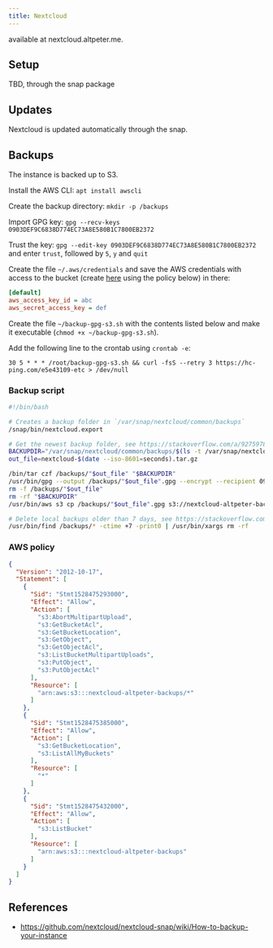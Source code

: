 ```yaml
---
title: Nextcloud
---
```


available at nextcloud.altpeter.me.

## Setup

TBD, through the snap package

## Updates

Nextcloud is updated automatically through the snap.

## Backups

The instance is backed up to S3.

Install the AWS CLI: `apt install awscli`

Create the backup directory: `mkdir -p /backups`

Import GPG key: `gpg --recv-keys 0903DEF9C6838D774EC73A8E580B1C7800EB2372`

Trust the key: `gpg --edit-key 0903DEF9C6838D774EC73A8E580B1C7800EB2372` and enter `trust`, followed by `5`, `y` and `quit`

Create the file `~/.aws/credentials` and save the AWS credentials with access to the bucket (create [here](https://console.aws.amazon.com/iam/home?region=eu-central-1#/users) using the policy below) in there:

```ini
[default]
aws_access_key_id = abc
aws_secret_access_key = def
```

Create the file `~/backup-gpg-s3.sh` with the contents listed below and make it executable (`chmod +x ~/backup-gpg-s3.sh`).

Add the following line to the crontab using `crontab -e`:

```
30 5 * * * /root/backup-gpg-s3.sh && curl -fsS --retry 3 https://hc-ping.com/e5e43109-etc > /dev/null
```

### Backup script

```sh
#!/bin/bash

# Creates a backup folder in `/var/snap/nextcloud/common/backups`
/snap/bin/nextcloud.export

# Get the newest backup folder, see https://stackoverflow.com/a/9275978
BACKUPDIR="/var/snap/nextcloud/common/backups/$(ls -t /var/snap/nextcloud/common/backups | head -1)"
out_file=nextcloud-$(date --iso-8601=seconds).tar.gz

/bin/tar czf /backups/"$out_file" "$BACKUPDIR"
/usr/bin/gpg --output /backups/"$out_file".gpg --encrypt --recipient 0903DEF9C6838D774EC73A8E580B1C7800EB2372 /backups/"$out_file"
rm -f /backups/"$out_file"
rm -rf "$BACKUPDIR"
/usr/bin/aws s3 cp /backups/"$out_file".gpg s3://nextcloud-altpeter-backups/"$out_file".gpg --storage-class STANDARD_IA

# Delete local backups older than 7 days, see https://stackoverflow.com/a/13869000
/usr/bin/find /backups/* -ctime +7 -print0 | /usr/bin/xargs rm -rf
```

### AWS policy

```json
{
  "Version": "2012-10-17",
  "Statement": [
    {
      "Sid": "Stmt1528475293000",
      "Effect": "Allow",
      "Action": [
        "s3:AbortMultipartUpload",
        "s3:GetBucketAcl",
        "s3:GetBucketLocation",
        "s3:GetObject",
        "s3:GetObjectAcl",
        "s3:ListBucketMultipartUploads",
        "s3:PutObject",
        "s3:PutObjectAcl"
      ],
      "Resource": [
        "arn:aws:s3:::nextcloud-altpeter-backups/*"
      ]
    },
    {
      "Sid": "Stmt1528475385000",
      "Effect": "Allow",
      "Action": [
        "s3:GetBucketLocation",
        "s3:ListAllMyBuckets"
      ],
      "Resource": [
        "*"
      ]
    },
    {
      "Sid": "Stmt1528475432000",
      "Effect": "Allow",
      "Action": [
        "s3:ListBucket"
      ],
      "Resource": [
        "arn:aws:s3:::nextcloud-altpeter-backups"
      ]
    }
  ]
}
```

## References

* https://github.com/nextcloud/nextcloud-snap/wiki/How-to-backup-your-instance
